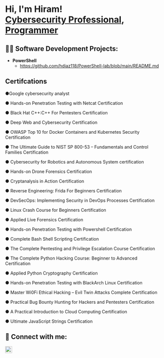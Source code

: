 <h1>Hi, I'm Hiram! <br/><a href="https://github.com/joshmadakor1">Cybersecurity Professional</a>, <a href="https://www.linkedin.com/in/joshmadakor/">Programmer</a>

<h2>👨‍💻 Software Development Projects:</h2>

- <b>PowerShell</b>
  - https://github.com/hdiaz118/PowerShell-lab/blob/main/README.md

<h2> Certifcations</h2>

●Google cybersecurity analyst

●	Hands-on Penetration Testing with Netcat Certification

●	Black Hat C++:C++ For Pentesters Certification

●	Deep Web and Cybersecurity Certification

●	OWASP Top 10 for Docker Containers and Kubernetes Security Certification

●	The Ultimate Guide to NIST SP 800-53 – Fundamentals and Control Families Certification

●	Cybersecurity for Robotics and Autonomous System certification

●	Hands-on Drone Forensics Certification

●	Cryptanalysis in Action Certification

●	Reverse Engineering: Frida For Beginners Certification

●	DevSecOps: Implementing Security in DevOps Processes Certification

●	Linux Crash Course for Beginners Certification

●	Applied Live Forensics Certification

●	Hands-on Penetration Testing with Powershell Certification

●	Complete Bash Shell Scripting Certification

●	The Complete Pentesting and Privilege Escalation Course Certification

●	The Complete Python Hacking Course: Beginner to Advanced Certification

●	Applied Python Cryptography Certification

●	Hands-on Penetration Testing with BlackArch Linux Certification

●	Master Wi0Fi Ethical Hacking – Evil Twin Attacks Complete Certification

●	Practical Bug Bounty Hunting for Hackers and Pentesters Certification

●	A Practical Introduction to Cloud Computing Certification

●	Ultimate JavaScript Strings Certification
<h2> 🤳 Connect with me:</h2>

[<img align="left" alt="JoshMadakor | LinkedIn" width="22px" src="https://cdn.jsdelivr.net/npm/simple-icons@v3/icons/linkedin.svg" />][linkedin]

[linkedin]: https://www.linkedin.com/in/hiram-diaz-234117244/
